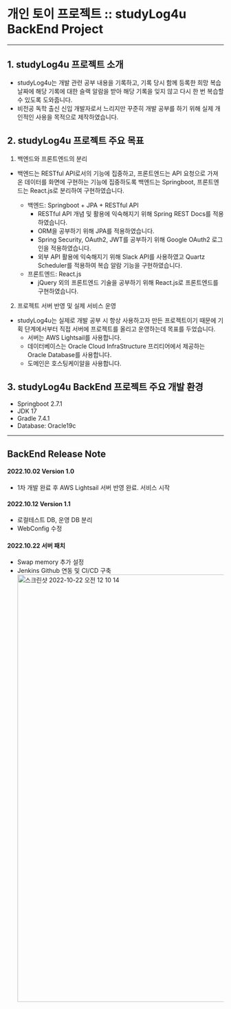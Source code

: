 # 개인 토이 프로젝트 :: studyLog4u BackEnd Project
-------------------------------------------

## 1. studyLog4u 프로젝트 소개
- studyLog4u는 개발 관련 공부 내용을 기록하고, 기록 당시 함께 등록한 희망 복습 날짜에 해당 기록에 대한 슬랙 알람을 받아 해당 기록을 잊지 않고 다시 한 번 복습할 수 있도록 도와줍니다.
- 비전공 독학 출신 신입 개발자로서 느리지만 꾸준히 개발 공부를 하기 위해 실제 개인적인 사용을 목적으로 제작하였습니다.

## 2. studyLog4u 프로젝트 주요 목표
1. 백엔드와 프론트엔드의 분리
- 백엔드는 RESTful API로서의 기능에 집중하고, 프론트엔드는 API 요청으로 가져온 데이터를 화면에 구현하는 기능에 집중하도록 백엔드는 Springboot, 프론트엔드는 React.js로 분리하여 구현하였습니다.

    - 백엔드: Springboot + JPA + RESTful API
        - RESTful API 개념 및 활용에 익숙해지기 위해 Spring REST Docs를 적용하였습니다.
        - ORM을 공부하기 위해 JPA를 적용하였습니다.
        - Spring Security, OAuth2, JWT를 공부하기 위해 Google OAuth2 로그인을 적용하였습니다.
        - 외부 API 활용에 익숙해지기 위해 Slack API를 사용하였고 Quartz Scheduler를 적용하여 복습 알람 기능을 구현하였습니다.
    - 프론트엔드: React.js
        - jQuery 외의 프론트엔드 기술을 공부하기 위해 React.js로 프론트엔드를 구현하였습니다.

2. 프로젝트 서버 반영 및 실제 서비스 운영
- studyLog4u는 실제로 개발 공부 시 항상 사용하고자 만든 프로젝트이기 때문에 기획 단계에서부터 직접 서버에 프로젝트를 올리고 운영하는데 목표를 두었습니다.
    - 서버는 AWS Lightsail를 사용합니다.
    - 데이터베이스는 Oracle Cloud InfraStructure 프리티어에서 제공하는 Oracle Database를 사용합니다.
    - 도메인은 호스팅케이알을 사용합니다.

## 3. studyLog4u BackEnd 프로젝트 주요 개발 환경
- Springboot 2.7.1
- JDK 17
- Gradle 7.4.1
- Database: Oracle19c

----------------------------------
## BackEnd Release Note
#### 2022.10.02 Version 1.0
- 1차 개발 완료 후 AWS Lightsail 서버 반영 완료. 서비스 시작 

#### 2022.10.12 Version 1.1
- 로컬테스트 DB, 운영 DB 분리
- WebConfig 수정 

#### 2022.10.22 서버 패치
- Swap memory 추가 설정 
- Jenkins Github 연동 및 CI/CD 구축
  <img width="994" alt="스크린샷 2022-10-22 오전 12 10 14" src="https://user-images.githubusercontent.com/98722435/197228962-34803c73-e726-463b-a85b-80ff55c9581b.png">